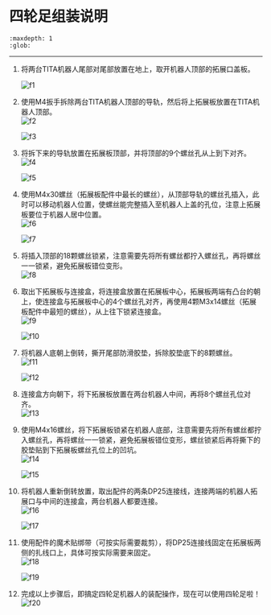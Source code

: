 # 四轮足组装说明

```{toctree}
:maxdepth: 1
:glob:
```

------
1. 将两台TITA机器人尾部对尾部放置在地上，取开机器人顶部的拓展口盖板。<br>

    ![f1](../../_static/f1.png)

2. 使用M4扳手拆除两台TITA机器人顶部的导轨，然后将上拓展板放置在TITA机器人顶部。<br>
   ![f2](../../_static/f2.png)

   ![f3](../../_static/f3.png)
3. 将拆下来的导轨放置在拓展板顶部，并将顶部的9个螺丝孔从上到下对齐。<br>
   ![f4](../../_static/f4.png)

   ![f5](../../_static/f5.png)
4. 使用M4x30螺丝（拓展板配件中最长的螺丝），从顶部导轨的螺丝孔插入，此时可以移动机器人位置，使螺丝能完整插入至机器人上盖的孔位，注意上拓展板要位于机器人居中位置。<br>
   ![f6](../../_static/f6.png)

   ![f7](../../_static/f7.png)
5. 将插入顶部的18颗螺丝锁紧，注意需要先将所有螺丝都拧入螺丝孔，再将螺丝一一锁紧，避免拓展板错位变形。<br>
   ![f8](../../_static/f8.png)
6. 取出下拓展板与连接盒，将连接盒放置在拓展板中心，拓展板两端有凸台的朝上，使连接盒与拓展板中心的4个螺丝孔对齐，再使用4颗M3x14螺丝（拓展板配件中最短的螺丝），从上往下锁紧连接盒。<br>
   ![f9](../../_static/f9.png)

   ![f10](../../_static/f10.png)
7. 将机器人底朝上倒转，撕开尾部防滑胶垫，拆除胶垫底下的8颗螺丝。<br>
   ![f11](../../_static/f11.png)

   ![f12](../../_static/f12.png)
8. 连接盒方向朝下，将下拓展板放置在两台机器人中间，再将8个螺丝孔位对齐。<br>
   ![f13](../../_static/f13.png)
9.  使用M4x16螺丝，将下拓展板锁紧在机器人底部，注意需要先将所有螺丝都拧入螺丝孔，再将螺丝一一锁紧，避免拓展板错位变形，螺丝锁紧后再将撕下的胶垫贴到下拓展板螺丝孔位上的凹坑。<br>
    ![f14](../../_static/f14.png)

    ![f15](../../_static/f15.png)
10. 将机器人重新倒转放置，取出配件的两条DP25连接线，连接两端的机器人拓展口与中间的连接盒，两台机器人都要连接。<br>
    ![f16](../../_static/f16.png)

    ![f17](../../_static/f17.png)
11. 使用配件的魔术贴绑带（可按实际需要裁剪），将DP25连接线固定在拓展板两侧的扎线口上，具体可按实际需要来固定。<br>
    ![f18](../../_static/f18.png)
    
    ![f19](../../_static/f19.png)
12. 完成以上步骤后，即搞定四轮足机器人的装配操作，现在可以使用四轮足啦！<br>
    ![f20](../../_static/f20.png)


